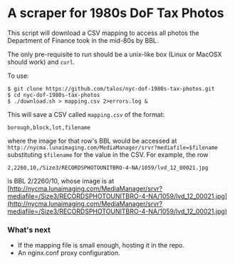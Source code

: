 # A scraper for 1980s DoF Tax Photos

This script will download a CSV mapping to access all photos the Department of
Finance took in the mid-80s by BBL.

The only pre-requisite to run should be a unix-like box (Linux or MacOSX should
work) and `curl`.

To use:

```
$ git clone https://github.com/talos/nyc-dof-1980s-tax-photos.git
$ cd nyc-dof-1980s-tax-photos
$ ./download.sh > mapping.csv 2>errors.log &
```

This will save a CSV called `mapping.csv` of the format:

```
borough,block,lot,filename
```

where the image for that row's BBL would be accessed at
`http://nycma.lunaimaging.com/MediaManager/srvr?mediafile=$filename`
substituting `$filename` for the value in the CSV.  For example, the row

```
2,2260,10,/Size3/RECORDSPHOTOUNITBRO-4-NA/1059/lvd_12_00021.jpg
```

is BBL 2/2260/10, whose image is at
[http://nycma.lunaimaging.com/MediaManager/srvr?mediafile=/Size3/RECORDSPHOTOUNITBRO-4-NA/1059/lvd_12_00021.jpg](http://nycma.lunaimaging.com/MediaManager/srvr?mediafile=/Size3/RECORDSPHOTOUNITBRO-4-NA/1059/lvd_12_00021.jpg)

### What's next

* If the mapping file is small enough, hosting it in the repo.
* An nginx.conf proxy configuration.
